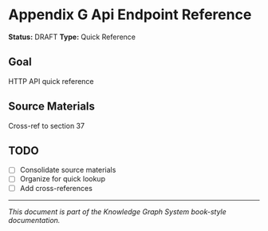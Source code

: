 # Appendix G Api Endpoint Reference

**Status:** DRAFT
**Type:** Quick Reference

## Goal

HTTP API quick reference

## Source Materials

Cross-ref to section 37

## TODO

- [ ] Consolidate source materials
- [ ] Organize for quick lookup
- [ ] Add cross-references

---

*This document is part of the Knowledge Graph System book-style documentation.*
